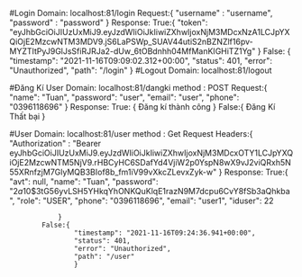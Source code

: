 #Login
    Domain: localhost:81/login
        Request:{
                    "username" : "username",
                    "password" : "password"
                }
        Response: 
            True:{
                    "token": "eyJhbGciOiJIUzUxMiJ9.eyJzdWIiOiJkIiwiZXhwIjoxNjM3MDcxNzA1LCJpYXQiOjE2MzcwNTM3MDV9.jS6LaPSWp_SUAV44utiS2nBZNZlf16pv-MYZTItPyJ9GlJsSfiRJRJa2-dUw_6tOBdnhh04MfManKIGHiTZ1Yg"
                }
            False:
                {
                    "timestamp": "2021-11-16T09:09:02.312+00:00",
                    "status": 401,
                    "error": "Unauthorized",
                    "path": "/login"
                }
#Logout
    Domain: localhost:81/logout



#Đăng Kí User
    Domain: localhost:81/dangki
        method : POST
        Request:{
                    "name": "Tuan",
                    "password": "user",
                    "email": "user",
                    "phone": "0396118696"
                }
        Response:
            True:
                {
                     Đăng kí thành công
                }
            False:{
                    Đăng Kí Thất bại
                }
        


#User
    Domain: localhost:81/user
        method : Get
        Request Headers:{
           "Authorization" : "Bearer eyJhbGciOiJIUzUxMiJ9.eyJzdWIiOiJkIiwiZXhwIjoxNjM3MDcxOTY1LCJpYXQiOjE2MzcwNTM5NjV9.rHBCyHC6SDafYd4VjiW2p0YspN8wX9vJ2viQRxh5N55XRnfzjM7GlyMQB3BIof8b_fm1iV99vXkcZLevxZyk-w"
       }
       Response:
            True:{
                    "avt": null,
                    "name": "Tuan",
                    "password": "$2a$10$3tG56yvLSH5YHkqYhONKQuKlqE1razN9M7dcpu6CvY8fSb3aQhkba",
                    "role": "USER",
                    "phone": "0396118696",
                    "email": "user1",
                    "iduser": 22

                }
            False:{
                    "timestamp": "2021-11-16T09:24:36.941+00:00",
                    "status": 401,
                    "error": "Unauthorized",
                    "path": "/user"
                    }

    
